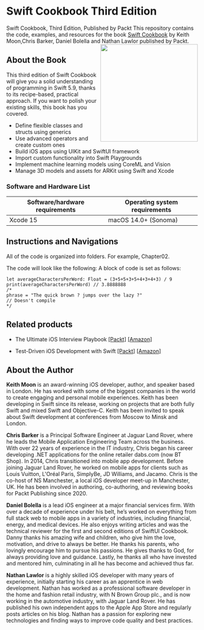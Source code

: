 # Swift Cookbook Third Edition
Swift Cookbook, Third Edition, Published by Packt
This repository contains the code, examples, and resources for the book [Swift Cookbook](https://www.packtpub.com/product/Swift-Cookbook-Third-Edition/9781803239583) by Keith Moon,Chris Barker, Daniel Bolella and Nathan Lawlor published by Packt.
<a href="https://www.packtpub.com/product/Swift-Cookbook-Third-Edition/9781803239583"><img src="https://static.packt-cdn.com/products/9781803239583/cover/smaller"  height="256px" align="right"></a>
## About the Book
This third edition of Swift Cookbook will give you a solid understanding of programming in Swift 5.9, thanks to its recipe-based, practical approach. If you want to polish your existing skills, this book has you covered.
* Define flexible classes and structs using generics
* Use advanced operators and create custom ones
* Build iOS apps using UIKit and SwiftUI framework
* Import custom functionality into Swift Playgrounds
* Implement machine learning models using CoreML and Vision
* Manage 3D models and assets for ARKit using Swift and Xcode

### Software and Hardware List

| Software/hardware requirements | Operating system requirements           |
|---------------------------------------|-----------------------------------------|
|  Xcode 15                             | macOS 14.0+ (Sonoma)

## Instructions and Navigations
All of the code is organized into folders. For example, Chapter02.

The code will look like the following:
A block of code is set as follows:
```
let averageCharactersPerWord: Float = (3+5+5+3+5+4+3+4+3) / 9
print(averageCharactersPerWord) // 3.8888888
/*
phrase = "The quick brown ? jumps over the lazy ?"
// Doesn't compile
*/
```

## Related products
* The Ultimate iOS Interview Playbook [[Packt]](https://www.packtpub.com/product/the-ultimate-ios-interview-playbook/9781803246314) [[Amazon]](https://www.amazon.com/dp/1803246316)

* Test-Driven iOS Development with Swift [[Packt]](https://www.packtpub.com/product/test-driven-ios-development-with-swift/9781785880735) [[Amazon]](https://www.amazon.com/dp/180323248X)

## About the Author
**Keith Moon** is an award-winning iOS developer, author, and speaker based in London. He has worked with some of the biggest companies in the world to create engaging and personal mobile experiences. Keith has been developing in Swift since its release, working on projects that are both fully Swift and mixed Swift and Objective-C. Keith has been invited to speak about Swift development at conferences from Moscow to Minsk and London.

**Chris Barker** is a Principal Software Engineer at Jaguar Land Rover, where he leads the Mobile Application Engineering Team across the business. With over 22 years of experience in the IT industry, Chris began his career developing .NET applications for the online retailer dabs.com (now BT Shop). In 2014, Chris transitioned into mobile app development. Before joining Jaguar Land Rover, he worked on mobile apps for clients such as Louis Vuitton, L'Oréal Paris, SimplyBe, JD Williams, and Jacamo. Chris is the co-host of NS Manchester, a local iOS developer meet-up in Manchester, UK. He has been involved in authoring, co-authoring, and reviewing books for Packt Publishing since 2020.

**Daniel Bolella** is a lead iOS engineer at a major financial services firm. With over a decade of experience under his belt, he’s worked on everything from full stack web to mobile apps in a variety of industries, including financial, energy, and medical devices. He also enjoys writing articles and was the technical reviewer for the first and second editions of SwiftUI Cookbook. Danny thanks his amazing wife and children, who give him the love, motivation, and drive to always be better. He thanks his parents, who lovingly encourage him to pursue his passions. He gives thanks to God, for always providing love and guidance. Lastly, he thanks all who have invested and mentored him, culminating in all he has become and achieved thus far.

**Nathan Lawlor** is a highly skilled iOS developer with many years of experience, initially starting his career as an apprentice in web development. Nathan has worked as a professional software developer in the home and fashion retail industry, with N Brown Group plc., and is now working in the automotive industry, with Jaguar Land Rover. He has published his own independent apps to the Apple App Store and regularly posts articles on his blog. Nathan has a passion for exploring new technologies and finding ways to improve code quality and best practices.
